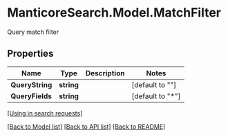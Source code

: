 # ManticoreSearch.Model.MatchFilter
Query match filter

## Properties

Name | Type | Description | Notes
------------ | ------------- | ------------- | -------------
**QueryString** | **string** |  | [default to ""]
**QueryFields** | **string** |  | [default to "*"]

[[Using in search requests]](SearchRequest.md#MatchFilter)


[[Back to Model list]](../README.md#documentation-for-models) [[Back to API list]](../README.md#documentation-for-api-endpoints) [[Back to README]](../README.md)

